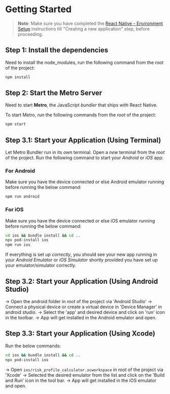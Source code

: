 # Getting Started

>**Note**: Make sure you have completed the [React Native - Environment Setup](https://reactnative.dev/docs/environment-setup) instructions till "Creating a new application" step, before proceeding.

## Step 1: Install the dependencies

Need to install the node_modules, run the following command from the _root_ of the project:

```bash
npm install
```

## Step 2: Start the Metro Server

Need to start **Metro**, the JavaScript _bundler_ that ships _with_ React Native.

To start Metro, run the following commands from the _root_ of the project:

```bash
npm start
```

## Step 3.1: Start your Application (Using Terminal)

Let Metro Bundler run in its _own_ terminal. Open a _new_ terminal from the _root_ of the project. Run the following command to start your _Android_ or _iOS_ app:

### For Android

Make sure you have the device connected or else Android emulator running before running the below command:

```bash
npm run android
```

### For iOS

Make sure you have the device connected or else iOS emulator running before running the below command:

```bash
cd ios && bundle install && cd ..
npx pod-install ios 
npm run ios
```

If everything is set up _correctly_, you should see your new app running in your _Android Emulator_ or _iOS Simulator_ shortly provided you have set up your emulator/simulator correctly.

## Step 3.2: Start your Application (Using Android Studio)

-> Open the android folder in _root_ of the project via 'Android Studio'
-> Connect a physical device or create a virtual device in 'Device Manager' in android studio.
-> Select the 'app' and desired device and click on 'run' icon in the toolbar.
-> App will get installed in the Android emulator and open.

## Step 3.3: Start your Application (Using Xcode)

Run the below commands:

```bash
cd ios && bundle install && cd ..
npx pod-install ios 
```

-> Open `ios/risk_profile_calculator.xcworkspace` in _root_ of the project via 'Xcode'
-> Selected the desired emulator from the list and click on the 'Build and Run' icon in the tool bar.
-> App will get installed in the iOS emulator and open.
